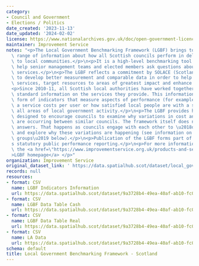 ```yaml
---
category:
- Council and Government
- Elections / Politics
date_created: '2023-11-13'
date_updated: '2024-02-02'
license: https://www.nationalarchives.gov.uk/doc/open-government-licence/version/3/
maintainer: Improvement Service
notes: "<p>The Local Government Benchmarking Framework (LGBF) brings together a wide\
  \ range of information about how all Scottish councils perform in delivering services\
  \ to local communities.</p>\n<p>It is a high-level benchmarking tool designed to\
  \ help senior management teams and elected members ask questions about key council\
  \ services.</p>\n<p>The LGBF reflects a commitment by SOLACE (Scotland) and COSLA\
  \ to develop better measurement and comparable data in order to help councils improve\
  \ services, target resources to areas of greatest impact and enhance public accountability.</p>\n\
  <p>Since 2010-11, all Scottish local authorities have worked together to report\
  \ standard information on the services they provide. This information takes the\
  \ form of indicators that measure aspects of performance (for example, how much\
  \ a service costs per user or how satisfied local people are with a service) across\
  \ all areas of local government activity.</p>\n<p>The LGBF provides high-level information\
  \ designed to encourage councils to examine why variations in cost and performance\
  \ are occurring between similar councils. The framework itself does not supply the\
  \ answers. That happens as councils engage with each other to \u2018drill down\u2019\
  \ and explore why these variations are happening (see information on \u2018family\
  \ groups\u2019 below).</p>\n<p>Publication of the LGBF forms part of each council\u2019\
  s statutory public performance reporting.</p>\n<p>For more information please visit\
  \ the <a href=\"https://www.improvementservice.org.uk/products-and-services/performance-management-and-benchmarking/local-government-benchmarking-framework\"\
  >LGBF homepage</a> </p>"
organization: Improvement Service
original_dataset_link: ' https://data.spatialhub.scot/dataset/local_government_benchmarking_framework-is'
records: null
resources:
- format: CSV
  name: LGBF Indicators Information
  url: https://data.spatialhub.scot/dataset/9a3728b4-49ea-40af-ab10-fc0305bace84/resource/00845629-44d0-489e-8c5e-9f49ed6b19ce/download/indicators_information.csv
- format: CSV
  name: LGBF Data Table Cash
  url: https://data.spatialhub.scot/dataset/9a3728b4-49ea-40af-ab10-fc0305bace84/resource/77c2bc92-ad24-401c-8b53-2160cd12e287/download/lgbf_data_table_cash.csv
- format: CSV
  name: LGBF Data Table Real
  url: https://data.spatialhub.scot/dataset/9a3728b4-49ea-40af-ab10-fc0305bace84/resource/7ba35197-7ca7-4477-a38b-01fd4180466b/download/lgbf_data_table_real.csv
- format: CSV
  name: LA Data
  url: https://data.spatialhub.scot/dataset/9a3728b4-49ea-40af-ab10-fc0305bace84/resource/8df819b0-d082-46de-bc43-6b04dbb38e20/download/la_datacsv.csv
schema: default
title: Local Government Benchmarking Framework - Scotland
---
```

